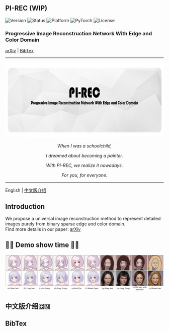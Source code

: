 PI-REC     (WIP)
------------------------------------------------------------------------------------------------------
<p align="left">
		<img src="https://img.shields.io/badge/version-0.1-brightgreen.svg?style=flat-square"
			 alt="Version">
		<img src="https://img.shields.io/badge/status-Release-gold.svg?style=flat-square"
			 alt="Status">
		<img src="https://img.shields.io/badge/platform-win | linux-lightgrey.svg?style=flat-square"
			 alt="Platform">
		<img src="https://img.shields.io/badge/PyTorch version-1.0-blue.svg?style=flat-square"
			 alt="PyTorch">
		<img src="https://img.shields.io/badge/License-CC BY·NC 4.0-green.svg?style=flat-square"
			 alt="License">
</p>

### Progressive Image Reconstruction Network With Edge and Color Domain     

[arXiv]() | [BibTex](#citation)

-----

<p align="center">
<img src="files/banner.png" width="720" height="240">
</p>

<p align="center">
    <em>When I was a schoolchild, </em>
</p>
<p align="center">
    <em>I dreamed about becoming a painter. </em>
</p>
<p align="center">
    <em>With PI-REC, we realize it nowadays. </em>
</p>
<p align="center">
    <em>For you, for everyone.</em>
</p>

-----

English | [中文版介绍](#jump_zh)     

Introduction
-----

We propose a universal image reconstruction method to represent detailed images purely from binary sparse edge and color domain.     
Find more details in our paper: [arXiv]()


🏳️‍🌈 Demo show time 🏳️‍🌈
------
<p align="center">
<img src="files/edit.jpg">
</p>

<span id="jump_zh">中文版介绍🇨🇳 </span>
-----
<span id="citation"> BibTex </span>
-----

